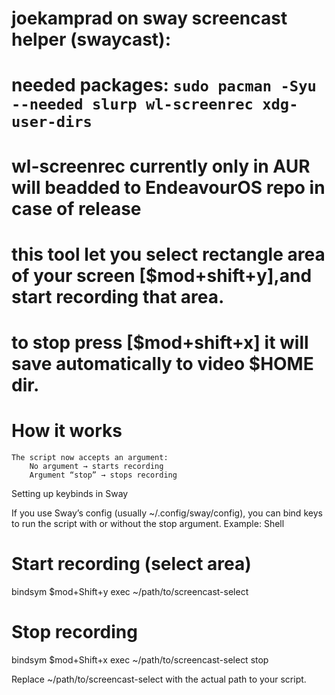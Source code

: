 
# joekamprad on sway screencast helper (swaycast):
# needed packages: `sudo pacman -Syu --needed slurp wl-screenrec xdg-user-dirs`
# wl-screenrec currently only in AUR will beadded to EndeavourOS repo in case of release
# this tool let you select rectangle area of your screen [$mod+shift+y],and start recording that area. 
# to stop press [$mod+shift+x] it will save automatically to video $HOME dir.

# How it works

    The script now accepts an argument:
        No argument → starts recording
        Argument “stop” → stops recording

Setting up keybinds in Sway

If you use Sway’s config (usually ~/.config/sway/config), you can bind keys to run the script with or without the stop argument.
Example:
Shell

# Start recording (select area)
bindsym $mod+Shift+y exec ~/path/to/screencast-select

# Stop recording
bindsym $mod+Shift+x exec ~/path/to/screencast-select stop

Replace ~/path/to/screencast-select with the actual path to your script.
